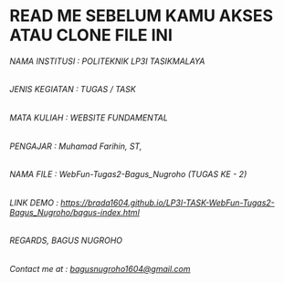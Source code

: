 # __READ ME SEBELUM KAMU AKSES ATAU CLONE FILE INI__
###### NAMA INSTITUSI 	: POLITEKNIK LP3I TASIKMALAYA
###### JENIS KEGIATAN 	: TUGAS / TASK
###### MATA KULIAH    	: WEBSITE FUNDAMENTAL
###### PENGAJAR       	: Muhamad Farihin, ST, 
###### NAMA FILE      	: WebFun-Tugas2-Bagus_Nugroho (TUGAS KE - 2)
###### LINK DEMO : https://brada1604.github.io/LP3I-TASK-WebFun-Tugas2-Bagus_Nugroho/bagus-index.html


###### REGARDS, BAGUS NUGROHO
###### Contact me at : bagusnugroho1604@gmail.com
